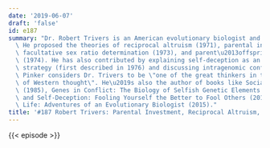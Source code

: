 ```yaml
---
date: '2019-06-07'
draft: 'false'
id: e187
summary: "Dr. Robert Trivers is an American evolutionary biologist and sociobiologist.\
  \ He proposed the theories of reciprocal altruism (1971), parental investment (1972),\
  \ facultative sex ratio determination (1973), and parent\u2013offspring conflict\
  \ (1974). He has also contributed by explaining self-deception as an adaptive evolutionary\
  \ strategy (first described in 1976) and discussing intragenomic conflict. Steven\
  \ Pinker considers Dr. Trivers to be \"one of the great thinkers in the history\
  \ of Western thought\". He\u2019s also the author of books like Social Evolution\
  \ (1985), Genes in Conflict: The Biology of Selfish Genetic Elements (2006), Deceit\
  \ and Self-Deception: Fooling Yourself the Better to Fool Others (2011), and Wild\
  \ Life: Adventures of an Evolutionary Biologist (2015)."
title: '#187 Robert Trivers: Parental Investment, Reciprocal Altruism, Self-Deception'
---
```

{{< episode >}}
